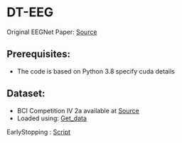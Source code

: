 # DT-EEG

Original EEGNet Paper: [Source](https://arxiv.org/abs/1611.08024#:~:text=In%20this%20work%20we%20introduce,feature%20extraction%20concepts%20for%20BCI.)
## Prerequisites:
- The code is based on Python 3.8
specify cuda details 
## Dataset:
- BCI Competition IV 2a available at [Source](https://www.bbci.de/competition/iv/)
- Loaded using: [Get_data](https://github.com/MultiScale-BCI/IV-2a/blob/master/get_data.py)

EarlyStopping : [Script](https://github.com/Bjarten/early-stopping-pytorch/blob/master/pytorchtools.py)

